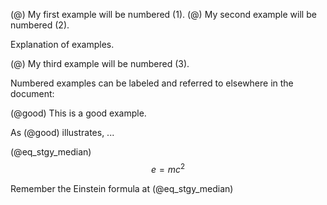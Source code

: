 (@)  My first example will be numbered (1).
(@)  My second example will be numbered (2).

Explanation of examples.

(@)  My third example will be numbered (3).

Numbered examples can be labeled and referred to elsewhere in the document:

(@good)  This is a good example.

As (@good) illustrates, ...

(@eq_stgy_median) $$e=mc^2$$

Remember the Einstein formula at (@eq_stgy_median)